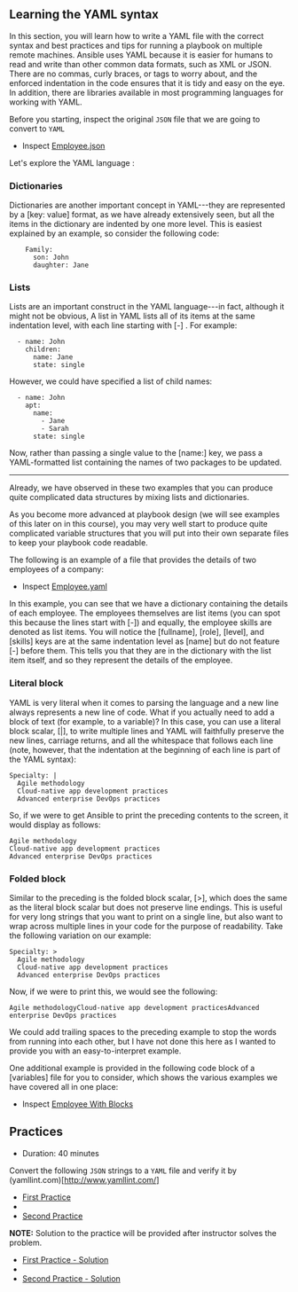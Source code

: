 Learning the YAML syntax
------------------------

In this section, you will learn how to write a YAML file with the correct syntax and best practices and tips for running a playbook on multiple remote machines. Ansible uses YAML because it is easier
for humans to read and write than other common data formats, such as XML or JSON. There are no commas, curly braces, or tags to worry about, and the enforced indentation in the code ensures that it is
tidy and easy on the eye. In addition, there are libraries available in most programming languages for working with YAML.

Before you starting, inspect the original `JSON` file that we are going to convert to `YAML`

- Inspect [Employee.json](employee.json)

Let's explore the YAML language :

### Dictionaries

Dictionaries are another important concept in YAML---they are represented by a [key: value] format, as we have already extensively seen, but all the items in the dictionary are indented by one more
level. This is easiest explained by an example, so consider the following code:

```
    Family:
      son: John
      daughter: Jane
```

### Lists

Lists are an important construct in the YAML language---in fact, although it might not be obvious, A list in YAML lists all of its items at the same indentation level, with each line starting with [-]
. For example:

```
  - name: John
    children:
      name: Jane
      state: single
```

However, we could have specified a list of child names:

```
  - name: John
    apt:
      name:
        - Jane
        - Sarah
      state: single
```

Now, rather than passing a single value to the [name:] key, we pass a YAML-formatted list containing the names of two packages to be updated.

----

Already, we have observed in these two examples that you can produce quite complicated data structures by mixing lists and dictionaries.

As you become more advanced at playbook design (we will see examples of this later on in this course), you may very well start to produce quite complicated variable structures that you will put into
their own separate files to keep your playbook code readable.

The following is an example of a file that provides the details of two employees of a company:

- Inspect [Employee.yaml](employees.yml)

In this example, you can see that we have a dictionary containing the details of each employee. The employees themselves are list items (you can spot this because the lines start with [-]) and
equally, the employee skills are denoted as list items. You will notice the
[fullname], [role], [level], and [skills] keys are at the same indentation level as [name] but do not feature
[-] before them. This tells you that they are in the dictionary with the list item itself, and so they represent the details of the employee.

### Literal block

YAML is very literal when it comes to parsing the language and a new line always represents a new line of code. What if you actually need to add a block of text (for example, to a variable)? In this
case, you can use a literal block scalar, [\|], to write multiple lines and YAML will faithfully preserve the new lines, carriage returns, and all the whitespace that follows each line (note, however,
that the indentation at the beginning of each line is part of the YAML syntax):

```
Specialty: |
  Agile methodology
  Cloud-native app development practices
  Advanced enterprise DevOps practices
```

So, if we were to get Ansible to print the preceding contents to the screen, it would display as follows:

```
Agile methodology
Cloud-native app development practices
Advanced enterprise DevOps practices
```

### Folded block

Similar to the preceding is the folded block scalar, [\>], which does the same as the literal block scalar but does not preserve line endings. This is useful for very long strings that you want to
print on a single line, but also want to wrap across multiple lines in your code for the purpose of readability. Take the following variation on our example:

```
Specialty: >
  Agile methodology
  Cloud-native app development practices
  Advanced enterprise DevOps practices
```

Now, if we were to print this, we would see the following:

```
Agile methodologyCloud-native app development practicesAdvanced enterprise DevOps practices
```

We could add trailing spaces to the preceding example to stop the words from running into each other, but I have not done this here as I wanted to provide you with an easy-to-interpret example.

One additional example is provided in the following code block of a [variables] file for you to consider, which shows the various examples we have covered all in one place:

- Inspect [Employee With Blocks](employee.json)

## Practices

- Duration: 40 minutes

Convert the following `JSON` strings to a `YAML` file and verify it by (yamllint.com)[http://www.yamllint.com/]

- [First Practice](practice-1.json)
-
- [Second Practice](practice-2.json)

**NOTE:** Solution to the practice will be provided after instructor solves the problem.


- [First Practice - Solution](practice-1.yaml)
-
- [Second Practice - Solution](practice-2.yaml)